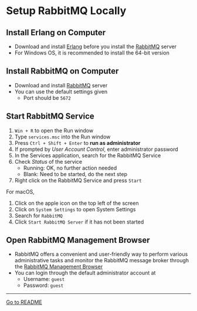 # Setup RabbitMQ Locally

## Install Erlang on Computer

- Download and install [Erlang](https://www.erlang.org/downloads) before you install the
  [RabbitMQ](https://www.rabbitmq.com/download.html) server
- For Windows OS, it is recommended to install the 64-bit version

## Install RabbitMQ on Computer

- Download and install [RabbitMQ](https://www.rabbitmq.com/download.html) server
- You can use the default settings given
  - Port should be `5672`

## Start RabbitMQ Service

1. `Win + R` to open the Run window
2. Type `services.msc` into the Run window
3. Press `Ctrl + Shift + Enter` to **run as administrator**
4. If prompted by _User Account Control_, enter administrator password
5. In the Services application, search for the RabbitMQ Service
6. Check _Status_ of the service
   - Running: OK, no further action needed
   - Blank: Need to be started, do the next step
7. Right click on the RabbitMQ Service and press `Start`

For macOS,

1. Click on the apple icon on the top left of the screen
2. Click on `System Settings` to open System Settings
3. Search for `RabbitMQ`
4. Click `Start RabbitMQ Server` if it has not been started

## Open RabbitMQ Management Browser

- RabbitMQ offers a convenient and user-friendly way to perform various administrative tasks
  and monitor the RabbitMQ message broker through the [RabbitMQ Management Browser](http://localhost:15672/#/)
- You can login through the default administrator account at
  - Username: `guest`
  - Password: `guest`

---

[Go to README](../README.md)
